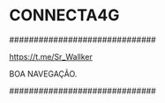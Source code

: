 # CONNECTA4G

##############################

https://t.me/Sr_Wallker

BOA NAVEGAÇÃO.

##############################

